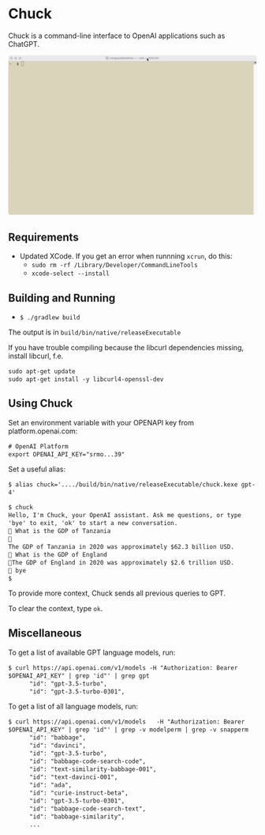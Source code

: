 # Chuck

Chuck is a command-line interface to OpenAI applications such as ChatGPT.

![Chuck in action](https://raw.githubusercontent.com/saldoukhov/media/main/chuck/chuck_demo.gif)

## Requirements
+ Updated XCode.  If you get an error when runnning `xcrun`, do this:
   + `sudo rm -rf /Library/Developer/CommandLineTools`
   + `xcode-select --install`

## Building and Running
+ `$ ./gradlew build`

The output is in `build/bin/native/releaseExecutable`

If you have trouble compiling because the libcurl dependencies missing, install libcurl, f.e.
```shell
sudo apt-get update
sudo apt-get install -y libcurl4-openssl-dev
```

## Using Chuck
Set an environment variable with your OPENAPI key from platform.openai.com:
```shell
# OpenAI Platform                                                                                                                                                                            
export OPENAI_API_KEY="srmo...39"                                                                                                                  
```
Set a useful alias:
```shell
$ alias chuck='..../build/bin/native/releaseExecutable/chuck.kexe gpt-4'
```

```shell
$ chuck
Hello, I'm Chuck, your OpenAI assistant. Ask me questions, or type 'bye' to exit, 'ok' to start a new conversation.
🤖 What is the GDP of Tanzania
💬
The GDP of Tanzania in 2020 was approximately $62.3 billion USD.
🤖 What is the GDP of England
💬The GDP of England in 2020 was approximately $2.6 trillion USD.
🤖 bye
$
```

To provide more context, Chuck sends all previous queries to GPT.

To clear the context, type `ok`.

## Miscellaneous
To get a list of available GPT language models, run:
```shell
$ curl https://api.openai.com/v1/models -H "Authorization: Bearer $OPENAI_API_KEY" | grep 'id"' | grep gpt
      "id": "gpt-3.5-turbo",
      "id": "gpt-3.5-turbo-0301",
```
To get a list of all language models, run:
```shell
$ curl https://api.openai.com/v1/models   -H "Authorization: Bearer $OPENAI_API_KEY" | grep 'id"' | grep -v modelperm | grep -v snapperm
      "id": "babbage",
      "id": "davinci",
      "id": "gpt-3.5-turbo",
      "id": "babbage-code-search-code",
      "id": "text-similarity-babbage-001",
      "id": "text-davinci-001",
      "id": "ada",
      "id": "curie-instruct-beta",
      "id": "gpt-3.5-turbo-0301",
      "id": "babbage-code-search-text",
      "id": "babbage-similarity",
      ...
```
